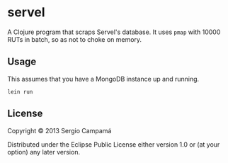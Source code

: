 # servel

A Clojure program that scraps Servel's database. It uses `pmap` with 10000 RUTs in batch, so as not to choke on memory.

## Usage

This assumes that you have a MongoDB instance up and running.

`lein run`

## License

Copyright © 2013 Sergio Campamá

Distributed under the Eclipse Public License either version 1.0 or (at
your option) any later version.
